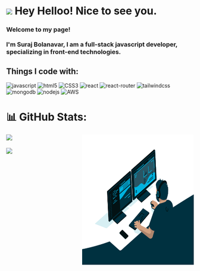 <h1><img src="https://emojis.slackmojis.com/emojis/images/1531849430/4246/blob-sunglasses.gif?1531849430" width="30"/> Hey Helloo! Nice to see you.</h1>


<h3>Welcome to my page! </br></br> I'm Suraj Bolanavar, I am a full-stack javascript developer, specializing in front-end technologies.</h3>
<h2>Things I code with:</h2>
<p>
  <img alt="javascript" src="https://img.shields.io/badge/javascript-%23323330.svg?style=for-the-badge&logo=javascript&logoColor=%23F7DF1E" />
<img alt="html5" src="https://img.shields.io/badge/html5-%23E34F26.svg?style=for-the-badge&logo=html5&logoColor=white" />
  <img alt="CSS3" src="https://img.shields.io/badge/css3-%231572B6.svg?style=for-the-badge&logo=css3&logoColor=white" />
  <img alt="react" src="https://img.shields.io/badge/react-%2320232a.svg?style=for-the-badge&logo=react&logoColor=%2361DAFB" />
<img alt="react-router" src="https://img.shields.io/badge/React_Router-CA4245?style=for-the-badge&logo=react-router&logoColor=white" />
<img alt="tailwindcss" src="https://img.shields.io/badge/tailwindcss-%2338B2AC.svg?style=for-the-badge&logo=tailwind-css&logoColor=white" />
  <img alt="mongodb" src="https://img.shields.io/badge/MongoDB-%234ea94b.svg?style=for-the-badge&logo=mongodb&logoColor=white" />
  <img alt="nodejs" src="https://img.shields.io/badge/node.js-CA4245?style=for-the-badge&logo=node.js&logoColor=white" />

  <img alt="AWS" src="https://img.shields.io/badge/AWS-2C3E50?style=for-the-badge&logo=amazon-aws&logoColor=white" />

</p>

# 📊 GitHub Stats:

<img align="right" alt="GIF" src="https://github.com/surajvb/surajvb/blob/master/code.gif?raw=true" width="300" height="350" />

![](https://github-readme-stats.vercel.app/api/top-langs/?username=surajvb&theme=dark&hide_border=false&include_all_commits=false&count_private=false&layout=compact)<br/><br/>
![](https://github-readme-streak-stats.herokuapp.com/?user=surajvb&theme=dark&hide_border=false)

